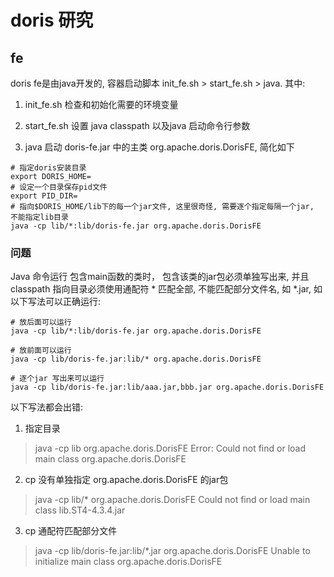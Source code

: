 # doris 研究


## fe
doris fe是由java开发的, 容器启动脚本 init_fe.sh > start_fe.sh > java.
其中:
1. init_fe.sh 检查和初始化需要的环境变量

2. start_fe.sh 设置 java classpath 以及java 启动命令行参数

3. java 启动 doris-fe.jar 中的主类 org.apache.doris.DorisFE, 简化如下
```shell
# 指定doris安装目录
export DORIS_HOME=
# 设定一个目录保存pid文件
export PID_DIR=
# 指向$DORIS_HOME/lib下的每一个jar文件, 这里很奇怪, 需要逐个指定每隔一个jar, 不能指定lib目录
java -cp lib/*:lib/doris-fe.jar org.apache.doris.DorisFE
```

### 问题
Java 命令运行 包含main函数的类时， 包含该类的jar包必须单独写出来, 并且classpath 指向目录必须使用通配符 * 匹配全部, 不能匹配部分文件名, 如 *.jar, 如以下写法可以正确运行:
```shell
# 放后面可以运行
java -cp lib/*:lib/doris-fe.jar org.apache.doris.DorisFE

# 放前面可以运行
java -cp lib/doris-fe.jar:lib/* org.apache.doris.DorisFE

# 逐个jar 写出来可以运行
java -cp lib/doris-fe.jar:lib/aaa.jar,bbb.jar org.apache.doris.DorisFE
```

以下写法都会出错:

1. 指定目录
> java -cp lib org.apache.doris.DorisFE
> Error: Could not find or load main class org.apache.doris.DorisFE

2. cp 没有单独指定 org.apache.doris.DorisFE 的jar包
> java -cp lib/* org.apache.doris.DorisFE
> Could not find or load main class lib.ST4-4.3.4.jar

3. cp 通配符匹配部分文件
> java -cp lib/doris-fe.jar:lib/*.jar org.apache.doris.DorisFE
>  Unable to initialize main class org.apache.doris.DorisFE

